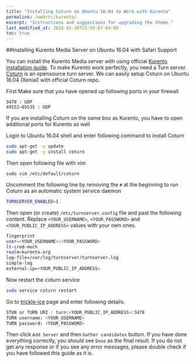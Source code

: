 ```yaml
---
title: "Installing Coturn on Ubuntu 16.04 to Work with Kurento"
permalink: /webrtc/kurento/
excerpt: "Instructions and suggestions for upgrading the theme."
last_modified_at: 2018-03-20T15:59:07-04:00
toc: true
---
```



##Installing Kurento Media Server on Ubuntu 16.04 with Safari Support

You can install the Kurento Media server with using official [Kurento installation guide](http://doc-kurento.readthedocs.io/en/stable/user/installation.html). To make Kurento work perfectly, you need a Turn server.
[Coturn](https://github.com/coturn/coturn) is an opensource turn server. We can easily setup Coturn on Ubuntu 16.04 (Xenial) with official Coturn repo. 

First Make sure that you have opened up following ports in your firewall


```
3478 : UDP
49152–65535 : UDP
```
If you are installing Coturn on the same box as Kurento, you have to open additional ports for Kurento as well

Login to Ubuntu 16.04 shell and enter following command to install Coturn


```bash
sudo apt-get -y update
sudo apt-get -y install coturn
```

Then open following file with vim 
```
sudo vim /etc/default/coturn
```

Uncomment the following line by removing the `#` at the beginning to run Coturn as an automatic system service daemon
```bash
TURNSERVER_ENABLED=1
```

Then open (or create) `/etc/turnserver.config` file and past the following content. Replace `<YOUR_USERNAME>`, `<YOUR_PASSWORD>` and `<YOUR_PUBLIC_IP_ADDRESS>` values with your own ones.

```bash
fingerprint
user=<YOUR_USERNAME>:<YOUR_PASSWORD>
lt-cred-mech
realm=kurento.org
log-file=/var/log/turnserver/turnserver.log
simple-log
external-ip=<YOUR_PUBLIC_IP_ADDRESS>
```

Now restart the coturn service

```bash
sudo service coturn restart
```

Go to [trickle-ice](https://webrtc.github.io/samples/src/content/peerconnection/trickle-ice/) page and enter following details.

```bash
STUN or TURN URI : turn:<YOUR_PUBLIC_IP_ADDRESS>:3478
TURN username: <YOUR_USERNAME>
TURN password: <YOUR_PASSWORD>
```

Then click `Add Server` and then `Gather candidates` button. If you have done everything correctly, you should see `Done` as the final result. If you do not get any response or if you see any error messages, please double check if you have followed this guide as it is.